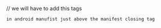 // we will have to add this tags 
 <!-- <queries>
        <intent>
            <action android:name="android.intent.action.SENDTO" />
            <data android:scheme="mailto" />
        </intent>
    </queries> -->
    in android manufist just above the manifest closing tag
    
